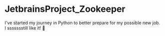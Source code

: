 # JetbrainsProject_Zookeeper

I've started my journey in Python to better prepare for my possible new job. I ssssssstill like it! 🐍
